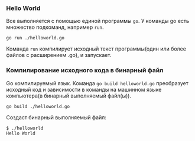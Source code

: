 ### Hello World

Все выполняется с помощью единой программы ```go```. У команды go есть множество подкоманд, например ```run```.

```shell
go run ./helloworld.go
```

Команда ```run``` компилирует исходный текст программы(один или более файлов с расширением .go), и запускает.


### Компилирование исходного кода в бинарный файл

Go компилируемый язык. Команда ```go build helloworld.go``` преобразует исходный код и зависимости в команды на машинном языке компьютера(в бинарный выполняемый файл(ы)).

```shell
go build ./helloworld.go
```

Создаст бинарный выполняемый файл:
```shell
$ ./helloworld
Hello World
```